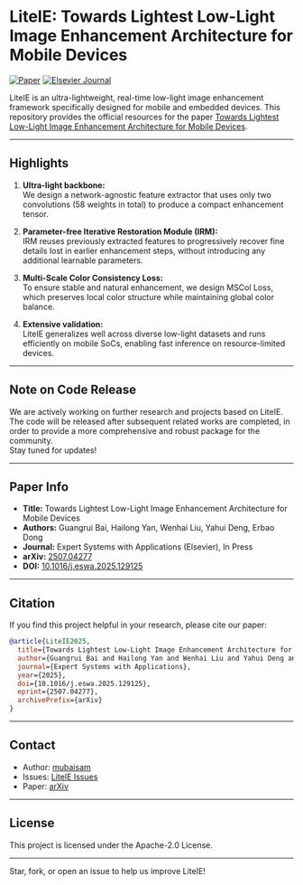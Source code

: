 # LiteIE: Towards Lightest Low-Light Image Enhancement Architecture for Mobile Devices

[![Paper](https://img.shields.io/badge/arXiv-2507.04277-b31b1b.svg)](https://arxiv.org/abs/2507.04277)
[![Elsevier Journal](https://img.shields.io/badge/Expert%20Systems%20with%20Applications-In%20Press-blue.svg)](https://doi.org/10.1016/j.eswa.2025.129125)

LiteIE is an ultra-lightweight, real-time low-light image enhancement framework specifically designed for mobile and embedded devices. This repository provides the official resources for the paper [Towards Lightest Low-Light Image Enhancement Architecture for Mobile Devices](https://arxiv.org/abs/2507.04277).

---

## Highlights

1. **Ultra-light backbone:**  
   We design a network-agnostic feature extractor that uses only two convolutions (58 weights in total) to produce a compact enhancement tensor.

2. **Parameter-free Iterative Restoration Module (IRM):**  
   IRM reuses previously extracted features to progressively recover fine details lost in earlier enhancement steps, without introducing any additional learnable parameters.

3. **Multi-Scale Color Consistency Loss:**  
   To ensure stable and natural enhancement, we design MSCol Loss, which preserves local color structure while maintaining global color balance.

4. **Extensive validation:**  
   LiteIE generalizes well across diverse low-light datasets and runs efficiently on mobile SoCs, enabling fast inference on resource-limited devices.

---

## Note on Code Release

We are actively working on further research and projects based on LiteIE. The code will be released after subsequent related works are completed, in order to provide a more comprehensive and robust package for the community.  
Stay tuned for updates!

---

## Paper Info

- **Title:** Towards Lightest Low-Light Image Enhancement Architecture for Mobile Devices
- **Authors:** Guangrui Bai, Hailong Yan, Wenhai Liu, Yahui Deng, Erbao Dong
- **Journal:** Expert Systems with Applications (Elsevier), In Press
- **arXiv:** [2507.04277](https://arxiv.org/abs/2507.04277)
- **DOI:** [10.1016/j.eswa.2025.129125](https://doi.org/10.1016/j.eswa.2025.129125)

---

## Citation

If you find this project helpful in your research, please cite our paper:

```bibtex
@article{LiteIE2025,
  title={Towards Lightest Low-Light Image Enhancement Architecture for Mobile Devices},
  author={Guangrui Bai and Hailong Yan and Wenhai Liu and Yahui Deng and Erbao Dong},
  journal={Expert Systems with Applications},
  year={2025},
  doi={10.1016/j.eswa.2025.129125},
  eprint={2507.04277},
  archivePrefix={arXiv}
}
```

---

## Contact

- Author: [mubaisam](https://github.com/mubaisam)
- Issues: [LiteIE Issues](https://github.com/mubaisam/LiteIE/issues)
- Paper: [arXiv](https://arxiv.org/abs/2507.04277)

---

## License

This project is licensed under the Apache-2.0 License.

---

Star, fork, or open an issue to help us improve LiteIE!
